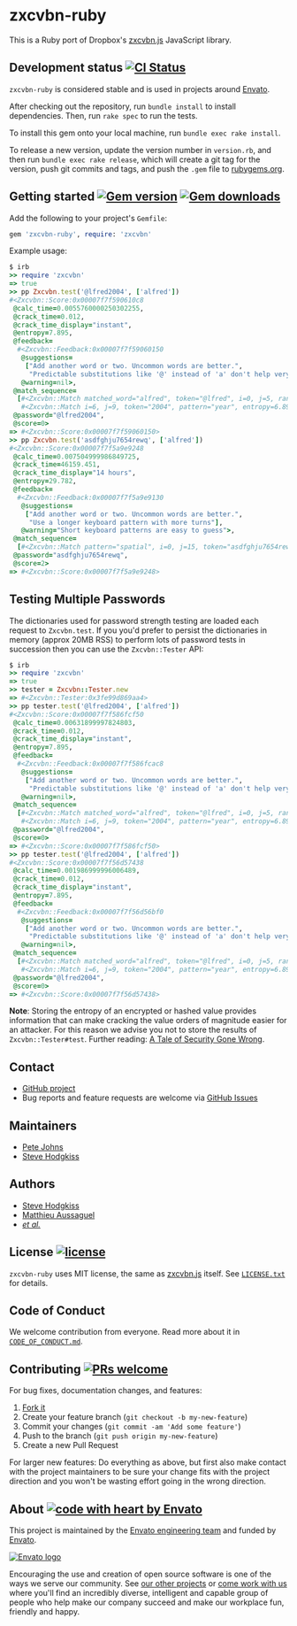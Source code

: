 # zxcvbn-ruby

This is a Ruby port of Dropbox's [zxcvbn.js][zxcvbn.js] JavaScript library.

## Development status [![CI Status](https://github.com/envato/zxcvbn-ruby/workflows/CI/badge.svg)](https://github.com/envato/zxcvbn-ruby/actions?query=workflow%3ACI)

`zxcvbn-ruby` is considered stable and is used in projects around [Envato][envato].

After checking out the repository, run `bundle install` to install dependencies.
Then, run `rake spec` to run the tests.

To install this gem onto your local machine, run `bundle exec rake install`.

To release a new version, update the version number in `version.rb`, and then
run `bundle exec rake release`, which will create a git tag for the version,
push git commits and tags, and push the `.gem` file to
[rubygems.org](https://rubygems.org).


## Getting started [![Gem version](https://img.shields.io/gem/v/zxcvbn-ruby.svg?style=flat-square)](https://github.com/envato/zxcvbn-ruby) [![Gem downloads](https://img.shields.io/gem/dt/zxcvbn-ruby.svg?style=flat-square)](https://rubygems.org/gems/zxcvbn-ruby)

Add the following to your project's `Gemfile`:

```ruby
gem 'zxcvbn-ruby', require: 'zxcvbn'
```

Example usage:

```ruby
$ irb
>> require 'zxcvbn'
=> true
>> pp Zxcvbn.test('@lfred2004', ['alfred'])
#<Zxcvbn::Score:0x00007f7f590610c8
 @calc_time=0.0055760000250302255,
 @crack_time=0.012,
 @crack_time_display="instant",
 @entropy=7.895,
 @feedback=
  #<Zxcvbn::Feedback:0x00007f7f59060150
   @suggestions=
    ["Add another word or two. Uncommon words are better.",
     "Predictable substitutions like '@' instead of 'a' don't help very much"],
   @warning=nil>,
 @match_sequence=
  [#<Zxcvbn::Match matched_word="alfred", token="@lfred", i=0, j=5, rank=1, pattern="dictionary", dictionary_name="user_inputs", l33t=true, sub={"@"=>"a"}, sub_display="@ -> a", base_entropy=0.0, uppercase_entropy=0.0, l33t_entropy=1, entropy=1.0>,
   #<Zxcvbn::Match i=6, j=9, token="2004", pattern="year", entropy=6.894817763307944>],
 @password="@lfred2004",
 @score=0>
=> #<Zxcvbn::Score:0x00007f7f59060150>
>> pp Zxcvbn.test('asdfghju7654rewq', ['alfred'])
#<Zxcvbn::Score:0x00007f7f5a9e9248
 @calc_time=0.007504999986849725,
 @crack_time=46159.451,
 @crack_time_display="14 hours",
 @entropy=29.782,
 @feedback=
  #<Zxcvbn::Feedback:0x00007f7f5a9e9130
   @suggestions=
    ["Add another word or two. Uncommon words are better.",
     "Use a longer keyboard pattern with more turns"],
   @warning="Short keyboard patterns are easy to guess">,
 @match_sequence=
  [#<Zxcvbn::Match pattern="spatial", i=0, j=15, token="asdfghju7654rewq", graph="qwerty", turns=5, shifted_count=0, entropy=29.7820508329166>],
 @password="asdfghju7654rewq",
 @score=2>
=> #<Zxcvbn::Score:0x00007f7f5a9e9248>
```

## Testing Multiple Passwords

The dictionaries used for password strength testing are loaded each request to `Zxcvbn.test`. If you you'd prefer to persist the dictionaries in memory (approx 20MB RSS) to perform lots of password tests in succession then you can use the `Zxcvbn::Tester` API:

```ruby
$ irb
>> require 'zxcvbn'
=> true
>> tester = Zxcvbn::Tester.new
=> #<Zxcvbn::Tester:0x3fe99d869aa4>
>> pp tester.test('@lfred2004', ['alfred'])
#<Zxcvbn::Score:0x00007f7f586fcf50
 @calc_time=0.00631899997824803,
 @crack_time=0.012,
 @crack_time_display="instant",
 @entropy=7.895,
 @feedback=
  #<Zxcvbn::Feedback:0x00007f7f586fcac8
   @suggestions=
    ["Add another word or two. Uncommon words are better.",
     "Predictable substitutions like '@' instead of 'a' don't help very much"],
   @warning=nil>,
 @match_sequence=
  [#<Zxcvbn::Match matched_word="alfred", token="@lfred", i=0, j=5, rank=1, pattern="dictionary", dictionary_name="user_inputs", l33t=true, sub={"@"=>"a"}, sub_display="@ -> a", base_entropy=0.0, uppercase_entropy=0.0, l33t_entropy=1, entropy=1.0>,
   #<Zxcvbn::Match i=6, j=9, token="2004", pattern="year", entropy=6.894817763307944>],
 @password="@lfred2004",
 @score=0>
=> #<Zxcvbn::Score:0x00007f7f586fcf50>
>> pp tester.test('@lfred2004', ['alfred'])
#<Zxcvbn::Score:0x00007f7f56d57438
 @calc_time=0.001986999996006489,
 @crack_time=0.012,
 @crack_time_display="instant",
 @entropy=7.895,
 @feedback=
  #<Zxcvbn::Feedback:0x00007f7f56d56bf0
   @suggestions=
    ["Add another word or two. Uncommon words are better.",
     "Predictable substitutions like '@' instead of 'a' don't help very much"],
   @warning=nil>,
 @match_sequence=
  [#<Zxcvbn::Match matched_word="alfred", token="@lfred", i=0, j=5, rank=1, pattern="dictionary", dictionary_name="user_inputs", l33t=true, sub={"@"=>"a"}, sub_display="@ -> a", base_entropy=0.0, uppercase_entropy=0.0, l33t_entropy=1, entropy=1.0>,
   #<Zxcvbn::Match i=6, j=9, token="2004", pattern="year", entropy=6.894817763307944>],
 @password="@lfred2004",
 @score=0>
=> #<Zxcvbn::Score:0x00007f7f56d57438>
```

**Note**: Storing the entropy of an encrypted or hashed value provides
information that can make cracking the value orders of magnitude easier for an
attacker. For this reason we advise you not to store the results of
`Zxcvbn::Tester#test`. Further reading: [A Tale of Security Gone Wrong](http://gavinmiller.io/2016/a-tale-of-security-gone-wrong/).

## Contact

 - [GitHub project](https://github.com/envato/zxcvbn-ruby)
 - Bug reports and feature requests are welcome via [GitHub Issues](https://github.com/envato/zxcvbn-ruby/issues)

## Maintainers

 - [Pete Johns](https://github.com/johnsyweb)
 - [Steve Hodgkiss](https://github.com/stevehodgkiss)

## Authors

 - [Steve Hodgkiss](https://github.com/stevehodgkiss)
 - [Matthieu Aussaguel](https://github.com/matthieua)
 - [_et al._](https://github.com/envato/zxcvbn-ruby/graphs/contributors)

## License [![license](https://img.shields.io/github/license/mashape/apistatus.svg?style=flat-square)](https://github.com/envato/zxcvbn-ruby/blob/master/LICENSE.txt)

`zxcvbn-ruby` uses MIT license, the same as [zxcvbn.js][zxcvbn.js] itself. See
[`LICENSE.txt`](https://github.com/envato/zxcvbn-ruby/blob/master/LICENSE.txt)
for details.

## Code of Conduct

We welcome contribution from everyone. Read more about it in
[`CODE_OF_CONDUCT.md`](https://github.com/envato/zxcvbn-ruby/blob/master/CODE_OF_CONDUCT.md).

## Contributing [![PRs welcome](https://img.shields.io/badge/PRs-welcome-orange.svg?style=flat-square)](https://github.com/envato/zxcvbn-ruby/issues)

For bug fixes, documentation changes, and features:

1. [Fork it](./fork)
1. Create your feature branch (`git checkout -b my-new-feature`)
1. Commit your changes (`git commit -am 'Add some feature'`)
1. Push to the branch (`git push origin my-new-feature`)
1. Create a new Pull Request

For larger new features: Do everything as above, but first also make contact with the project maintainers to be sure your change fits with the project direction and you won't be wasting effort going in the wrong direction.

## About [![code with heart by Envato](https://img.shields.io/badge/%3C%2F%3E%20with%20%E2%99%A5%20by-Envato-ff69b4.svg?style=flat-square)](https://github.com/envato/zxcvbn-ruby)

This project is maintained by the [Envato engineering team][webuild] and funded by [Envato][envato].

[<img src="http://opensource.envato.com/images/envato-oss-readme-logo.png" alt="Envato logo">][envato]

Encouraging the use and creation of open source software is one of the ways we
serve our community. See [our other projects][oss] or [come work with us][careers]
where you'll find an incredibly diverse, intelligent and capable group of people
who help make our company succeed and make our workplace fun, friendly and
happy.

 [careers]: https://envato.com/careers/?utm_source=github
 [envato]: https://envato.com?utm_source=github
 [oss]: https://opensource.envato.com/?utm_source=github
 [webuild]: https://webuild.envato.com?utm_source=github
 [zxcvbn.js]: https://github.com/dropbox/zxcvbn
